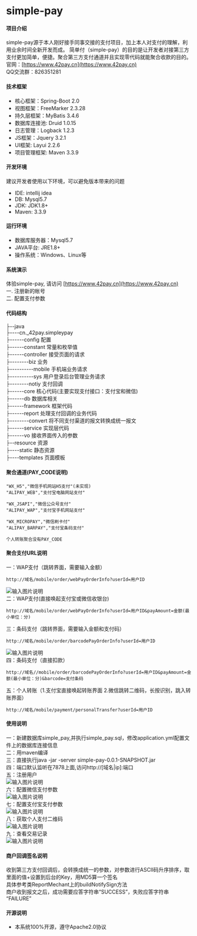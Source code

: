 # simple-pay

#### 项目介绍
simple-pay源于本人刚好接手同事交接的支付项目，加上本人对支付的理解，利用业余时间全新开发而成。 简单付（simple-pay）的目的是让开发者对接第三方支付更加简单，便捷。聚合第三方支付通道并且实现零代码就能聚合收款的目的。<br>
官网：[https://www.42pay.cn](https://www.42pay.cn)<br>
QQ交流群：826351281

#### 技术框架
* 核心框架：Spring-Boot 2.0
* 视图框架：FreeMarker 2.3.28
* 持久层框架：MyBatis 3.4.6
* 数据库连接池: Druid 1.0.15
* 日志管理：Logback 1.2.3
* JS框架：Jquery 3.2.1
* UI框架: Layui 2.2.6
* 项目管理框架: Maven 3.3.9

#### 开发环境
建议开发者使用以下环境，可以避免版本带来的问题
* IDE: intellij idea
* DB: Mysql5.7
* JDK: JDK1.8+
* Maven: 3.3.9

#### 运行环境
* 数据库服务器：Mysql5.7
* JAVA平台: JRE1.8+
* 操作系统：Windows、Linux等

#### 系统演示
体验simple-pay, 请访问 [https://www.42pay.cn](https://www.42pay.cn)<br>
一. 注册新的帐号<br>
二. 配置支付参数

#### 代码结构
├--java<br/>
├----cn._42pay.simpleypay<br/>
├------config     	    配置<br/>
├------constant  	    常量和枚举值<br/>
├------controller	    接受页面的请求<br/>
├--------biz			业务<br/>
├----------mobile      手机端业务请求<br/>
├----------sys		    用户登录后台管理业务请求<br/>
├--------notiy		    支付回调<br/>
├------core			核心代码(主要实现支付接口：支付宝和微信)<br/>
├------db			    数据库相关<br/>
├------framework		框架代码<br/>
├------report		    处理支付回调的业务代码<br/>
├--------convert		将不同支付渠道的报文转换成统一报文<br/>
├------service		    实现层代码<br/>
├------vo			    接收界面传入的参数<br/>
├--resource            资源<br/>
├----static			静态资源<br/>
├----templates	        页面模板<br/>

#### 聚合通道(PAY_CODE说明)
```
"WX_H5","微信手机网站H5支付"(未实现)
"ALIPAY_WEB","支付宝电脑网站支付"
```
```
"WX_JSAPI","微信公众号支付"
"ALIPAY_WAP","支付宝手机网站支付"
```
```
"WX_MICROPAY","微信刷卡付"
"ALIPAY_BARPAY","支付宝条码支付"
```
```
个人转账聚合没有PAY_CODE
```

#### 聚合支付URL说明

一：WAP支付（跳转界面，需要输入金额）
```
http://域名/mobile/order/webPayOrderInfo?userId=用户ID
```
![输入图片说明](http://7xno76.com1.z0.glb.clouddn.com/%E8%B7%B3%E8%BD%AC%E8%BE%93%E5%85%A5%E9%87%91%E9%A2%9D.PNG "简单付，Wap支付")<br/>
二：WAP支付(直接唤起支付宝或微信收银台)
```
http://域名/mobile/order/webPayOrderInfo?userId=用户ID&payAmount=金额(最小单位：分)
```
三：条码支付（跳转界面，需要输入金额和支付码）
```
http://域名/mobile/order/barcodePayOrderInfo?userId=用户ID
```
![输入图片说明](http://7xno76.com1.z0.glb.clouddn.com/%E6%9D%A1%E7%A0%81%E4%BB%98.PNG "简单付，条码支付")<br/>
四：条码支付（直接扣款）
```
http://域名//mobile/order/barcodePayOrderInfo?userId=用户ID&payAmount=金额(最小单位：分)&barcode=支付条码
```
五：个人转账（1.支付宝直接唤起转账界面 2.微信跳转二维码，长按识别，跳入转账界面）
```
http://域名/mobile/payment/personalTransfer?userId=用户ID
```
#### 使用说明

一：新建数据库simple_pay,并执行simple_pay.sql，修改application.yml配置文件上的数据库连接信息<br>
二：用maven编译<br>
三：直接执行java -jar -server simple-pay-0.0.1-SNAPSHOT.jar<br>
四：端口默认监听在7878上面,访问http://[域名|ip]:端口<br>
五：注册用户<br>
![输入图片说明](http://7xno76.com1.z0.glb.clouddn.com/%E6%B3%A8%E5%86%8C.png "简单付，注册")<br/>
六：配置微信支付参数<br>
![输入图片说明](http://7xno76.com1.z0.glb.clouddn.com/%E5%BE%AE%E4%BF%A1%E9%85%8D%E7%BD%AE.png "简单付，微信配置")<br/>
七：配置支付宝支付参数<br>
![输入图片说明](http://7xno76.com1.z0.glb.clouddn.com/%E6%94%AF%E4%BB%98%E5%AE%9D%E9%85%8D%E7%BD%AE.png "简单付，支付宝配置")<br/>
八：获取个人支付二维码<br>
![输入图片说明](http://7xno76.com1.z0.glb.clouddn.com/%E6%88%91%E7%9A%84%E6%94%B6%E6%AC%BE%E4%BA%8C%E7%BB%B4%E7%A0%81.png "简单付，获取个人二维码")<br/>
九：查看交易记录<br>
![输入图片说明](http://7xno76.com1.z0.glb.clouddn.com/%E4%BA%A4%E6%98%93%E8%AE%B0%E5%BD%95%E6%9F%A5%E8%AF%A2.png "简单付，查看交易记录")<br/>

#### 商户回调签名说明
收到第三方支付回调后，会转换成统一的参数，对参数进行ASCII码升序排序，取里面的值+设置到后台的Key，用MD5算一个签名<br>
具体参考类ReportMechant上的buildNotifySign方法<br>
商户收到报文之后，成功需要应答字符串“SUCCESS”，失败应答字符串 “FAILURE”
#### 开源说明
* 本系统100%开源，遵守Apache2.0协议